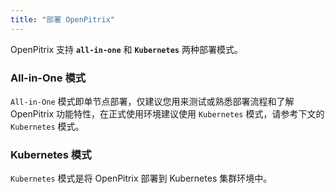 ```yaml
---
title: "部署 OpenPitrix"
---
```


OpenPitrix 支持 **`all-in-one`** 和 **`Kubernetes`** 两种部署模式。

### All-in-One 模式

`All-in-One` 模式即单节点部署，仅建议您用来测试或熟悉部署流程和了解 OpenPitrix 功能特性，在正式使用环境建议使用 `Kubernetes` 模式，请参考下文的 `Kubernetes` 模式。

### Kubernetes 模式

`Kubernetes` 模式是将 OpenPitrix 部署到 Kubernetes 集群环境中。